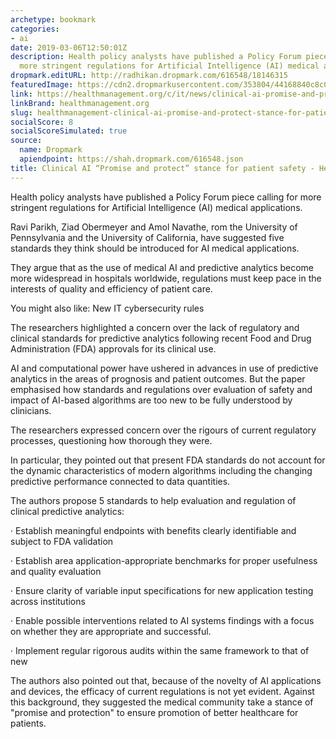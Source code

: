 ```yaml
---
archetype: bookmark
categories:
- ai
date: 2019-03-06T12:50:01Z
description: Health policy analysts have published a Policy Forum piece calling for
  more stringent regulations for Artificial Intelligence (AI) medical applications.
dropmark.editURL: http://radhikan.dropmark.com/616548/18146315
featuredImage: https://cdn2.dropmarkusercontent.com/353804/44168840c8c0427ecd5c6e7a02a746e5dbb634d04d5fd15656045bac31a410f8/thumbnail/00114207_cw_image_wi_5cb109caa6d0307411a44dd7c0a61d17.jpg?Expires=1557430063&Signature=RBjjZlCNckJjsvCNoREdnBcb9fTGk5F8omDPCW4s-3161W~XdUMChl291RD2QrDmJ3oEU1O7R0CYTl1DVuWSWshrTOyU7920qT9iqUeMnoZs6vKnEnblrRnBw99JXrEYg8N3VD5WwCi5PURJzzTfrxFgfEjKwdECWLg7bl485fVbCPbR8946oHUjSpQ1wZZYFGw412hm~wcHNVc5pMCTsiYNeANCiurTiTDrchR9-0iFFhpCCFsIjn12bRArqzaI-b1Y4mBGzWnfgL0xF7Br8MEbAfUFuB1~vt8kZdwmPNsXMhM2RE39U155jrIjhlkWByCeyenAPgkQy2YvRfi5Qw__&Key-Pair-Id=APKAITQYWVEN757ZA4KQ
link: https://healthmanagement.org/c/it/news/clinical-ai-promise-and-protect-stance-for-patient-safety
linkBrand: healthmanagement.org
slug: healthmanagement-clinical-ai-promise-and-protect-stance-for-patient-safety-healthmanagement-org
socialScore: 8
socialScoreSimulated: true
source:
  name: Dropmark
  apiendpoint: https://shah.dropmark.com/616548.json
title: Clinical AI “Promise and protect” stance for patient safety - HealthManagement.org
---
```

Health policy analysts have published a Policy Forum piece calling for more stringent regulations for Artificial Intelligence (AI) medical applications.

 

Ravi Parikh, Ziad Obermeyer and Amol Navathe, rom the University of Pennsylvania and the University of California, have suggested five standards they think should be introduced for AI medical applications.

 

They argue that as the use of medical AI and predictive analytics become more widespread in hospitals worldwide, regulations must keep pace in the interests of quality and efficiency of patient care.

 
You might also like: New IT cybersecurity rules


The researchers highlighted a concern over the lack of regulatory and clinical standards for predictive analytics following recent Food and Drug Administration (FDA) approvals for its clinical use.

 

AI and computational power have ushered in advances in use of predictive analytics in the areas of prognosis and patient outcomes. But the paper emphasised how standards and regulations over evaluation of safety and impact of AI-based algorithms are too new to be fully understood by clinicians.


The researchers expressed concern over the rigours of current regulatory processes, questioning how thorough they were.

 

In particular, they pointed out that present FDA standards do not account for the dynamic characteristics of modern algorithms including the changing predictive performance connected to data quantities.

 

The authors propose 5 standards to help evaluation and regulation of clinical predictive analytics:

 

·      Establish meaningful endpoints with benefits clearly identifiable and subject to FDA validation

·      Establish area application-appropriate benchmarks for proper usefulness and quality evaluation

·      Ensure clarity of variable input specifications for new application testing across institutions

·      Enable possible interventions related to AI systems findings with a focus on whether they are appropriate and successful.

·      Implement regular rigorous audits within the same framework to that of new

 

The authors also pointed out that, because of the novelty of AI applications and devices, the efficacy of current regulations is not yet evident. Against this background, they suggested the medical community take a stance of "promise and protection" to ensure promotion of better healthcare for patients.

